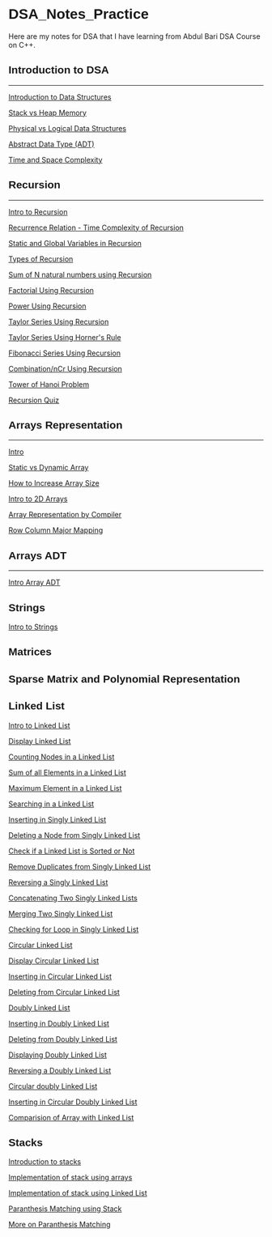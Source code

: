 <style>
  body {
    background-image: url('DSA_Notes_Practice');
    background-repeat: no-repeat;
    background-size: cover;
  }
  
  .box {
    background-color: #f0f0f0;
    border-radius: 10px;
    padding: 20px;
    margin-bottom: 20px;
  }

  h1, h2, h3 {
    font-family: 'Montserrat', sans-serif;
  }
</style>

# DSA_Notes_Practice
Here are my notes for DSA that I have learning from Abdul Bari DSA Course on C++.


    

## Introduction to DSA
-------------------

[Introduction to Data Structures](https://github.com/Raul909/DSA_Notes_Practice/blob/33c88c5d803519fcd1a160714a92f78c0408cc8a/Introduction/introduction_to_ds.cpp)  

[Stack vs Heap Memory](https://github.com/Raul909/DSA_Notes_Practice/blob/33c88c5d803519fcd1a160714a92f78c0408cc8a/Introduction/static_vs_heap_memory.cpp)  

[Physical vs Logical Data Structures](https://github.com/Raul909/DSA_Notes_Practice/blob/33c88c5d803519fcd1a160714a92f78c0408cc8a/Introduction/physical_and_logical_ds.cpp)  

[Abstract Data Type (ADT)](https://github.com/Raul909/DSA_Notes_Practice/blob/33c88c5d803519fcd1a160714a92f78c0408cc8a/Introduction/ADT.cpp)  

[Time and Space Complexity](https://github.com/Raul909/DSA_Notes_Practice/blob/33c88c5d803519fcd1a160714a92f78c0408cc8a/Introduction/Time_and_space_complexity.cpp)  

## Recursion
---------

[Intro to Recursion](https://github.com/Raul909/DSA_Notes_Practice/blob/33c88c5d803519fcd1a160714a92f78c0408cc8a/Recursion/intro.cpp)  

[Recurrence Relation - Time Complexity of Recursion](https://github.com/Raul909/DSA_Notes_Practice/blob/33c88c5d803519fcd1a160714a92f78c0408cc8a/Recursion/time_complexity_of_recursion.cpp)  

[Static and Global Variables in Recursion](https://github.com/Raul909/DSA_Notes_Practice/blob/33c88c5d803519fcd1a160714a92f78c0408cc8a/Recursion/static_variables_in_recursion.cpp)  

[Types of Recursion](https://github.com/Raul909/DSA_Notes_Practice/blob/33c88c5d803519fcd1a160714a92f78c0408cc8a/Recursion/types_of_recursion.cpp)  

[Sum of N natural numbers using Recursion](https://github.com/Raul909/DSA_Notes_Practice/blob/33c88c5d803519fcd1a160714a92f78c0408cc8a/Recursion/sum_of_n_natural_numbers_using_recursion.cpp)  

[Factorial Using Recursion](https://github.com/Raul909/DSA_Notes_Practice/blob/33c88c5d803519fcd1a160714a92f78c0408cc8a/Recursion/factorial_of_number_using_recursion.cpp)  

[Power Using Recursion](https://github.com/Raul909/DSA_Notes_Practice/blob/33c88c5d803519fcd1a160714a92f78c0408cc8a/Recursion/exponent(m)%5En.cpp)  

[Taylor Series Using Recursion](https://github.com/Raul909/DSA_Notes_Practice/blob/33c88c5d803519fcd1a160714a92f78c0408cc8a/Recursion/taylor_series_using_recursion.cpp)  

[Taylor Series Using Horner's Rule](https://github.com/Raul909/DSA_Notes_Practice/blob/33c88c5d803519fcd1a160714a92f78c0408cc8a/Recursion/taylor_series_using_horner's_rule.cpp)  

[Fibonacci Series Using Recursion](https://github.com/Raul909/DSA_Notes_Practice/blob/33c88c5d803519fcd1a160714a92f78c0408cc8a/Recursion/Fibonacci_series.cpp)  

[Combination/nCr Using Recursion](https://github.com/Raul909/DSA_Notes_Practice/blob/33c88c5d803519fcd1a160714a92f78c0408cc8a/Recursion/combination_using_recursion.cpp)  

[Tower of Hanoi Problem](https://github.com/Raul909/DSA_Notes_Practice/blob/33c88c5d803519fcd1a160714a92f78c0408cc8a/Recursion/tower_of_hanoi.cpp)  

[Recursion Quiz](https://github.com/Raul909/DSA_Notes_Practice/blob/33c88c5d803519fcd1a160714a92f78c0408cc8a/Recursion/recursion_quiz.cpp)  

## Arrays Representation
---------------------

[Intro](https://github.com/Raul909/DSA_Notes_Practice/blob/33c88c5d803519fcd1a160714a92f78c0408cc8a/Array_Representation/array_intro.cpp)  

[Static vs Dynamic Array](https://github.com/Raul909/DSA_Notes_Practice/blob/33c88c5d803519fcd1a160714a92f78c0408cc8a/Array_Representation/static_vs_dynamic_array.cpp) 

[How to Increase Array Size](https://github.com/Raul909/DSA_Notes_Practice/blob/33c88c5d803519fcd1a160714a92f78c0408cc8a/Array_Representation/increase_array_size.cpp) 
 
[Intro to 2D Arrays](https://github.com/Raul909/DSA_Notes_Practice/blob/33c88c5d803519fcd1a160714a92f78c0408cc8a/Array_Representation/2D_arrays_intro.cpp)  

[Array Representation by Compiler](https://github.com/Raul909/DSA_Notes_Practice/blob/33c88c5d803519fcd1a160714a92f78c0408cc8a/Array_Representation/how_compiler_handles_2Darrays.cpp)  

[Row Column Major Mapping](https://github.com/Raul909/DSA_Notes_Practice/blob/33c88c5d803519fcd1a160714a92f78c0408cc8a/Array_Representation/Row_Column_major_mapping.cpp)  

## Arrays ADT
----------

[Intro Array ADT](https://github.com/Raul909/DSA_Notes_Practice/blob/33c88c5d803519fcd1a160714a92f78c0408cc8a/Array%20ADT/array_ADT_intro.cpp)  

Strings
-------

[Intro to Strings](https://github.com/Raul909/DSA_Notes_Practice/blob/33c88c5d803519fcd1a160714a92f78c0408cc8a/Strings/intro.cpp)  

Matrices
--------

Sparse Matrix and Polynomial Representation
-------------------------------------------

Linked List
-----------

[Intro to Linked List](https://github.com/Raul909/DSA_Notes_Practice/blob/33c88c5d803519fcd1a160714a92f78c0408cc8a/Linked%20List/intro.cpp)  

[Display Linked List](https://github.com/Raul909/DSA_Notes_Practice/blob/33c88c5d803519fcd1a160714a92f78c0408cc8a/Linked%20List/display_linked_list.cpp)  

[Counting Nodes in a Linked List](https://github.com/Raul909/DSA_Notes_Practice/blob/33c88c5d803519fcd1a160714a92f78c0408cc8a/Linked%20List/counting_nodes_in_linked_list.cpp)  

[Sum of all Elements in a Linked List](https://github.com/Raul909/DSA_Notes_Practice/blob/33c88c5d803519fcd1a160714a92f78c0408cc8a/Linked%20List/sum_of_all_elements_in_linked_list.cpp)  

[Maximum Element in a Linked List](https://github.com/Raul909/DSA_Notes_Practice/blob/33c88c5d803519fcd1a160714a92f78c0408cc8a/Linked%20List/maximum_element_in_linked_list.cpp)  

[Searching in a Linked List](https://github.com/Raul909/DSA_Notes_Practice/blob/33c88c5d803519fcd1a160714a92f78c0408cc8a/Linked%20List/searching_in_linked_list.cpp)  

[Inserting in Singly Linked List](https://github.com/Raul909/DSA_Notes_Practice/blob/33c88c5d803519fcd1a160714a92f78c0408cc8a/Linked%20List/inserting_in_singly_linked_list.cpp)  

[Deleting a Node from Singly Linked List](https://github.com/Raul909/DSA_Notes_Practice/blob/33c88c5d803519fcd1a160714a92f78c0408cc8a/Linked%20List/deleting_from_linked_list.cpp)  

[Check if a Linked List is Sorted or Not](https://github.com/Raul909/DSA_Notes_Practice/blob/33c88c5d803519fcd1a160714a92f78c0408cc8a/Linked%20List/check_if_linked_list_is_sorted.cpp) 

[Remove Duplicates from Singly Linked List](https://github.com/Raul909/DSA_Notes_Practice/blob/33c88c5d803519fcd1a160714a92f78c0408cc8a/Linked%20List/remove_duplicates_from_linked_list.cpp)  

[Reversing a Singly Linked List](https://github.com/Raul909/DSA_Notes_Practice/blob/33c88c5d803519fcd1a160714a92f78c0408cc8a/Linked%20List/reversing_linked_list.cpp)

[Concatenating Two Singly Linked Lists](https://github.com/Raul909/DSA_Notes_Practice/blob/33c88c5d803519fcd1a160714a92f78c0408cc8a/Linked%20List/concatenating_two_linked_lists.cpp)  

[Merging Two Singly Linked List](https://github.com/Raul909/DSA_Notes_Practice/blob/33c88c5d803519fcd1a160714a92f78c0408cc8a/Linked%20List/merging_linked_list.cpp)

[Checking for Loop in Singly Linked List](https://github.com/Raul909/DSA_Notes_Practice/blob/7d40596c181e1b5e6f0487becfc332a0287156f1/Linked%20List/checking_for_loop_in_linked_list.cpp)  

[Circular Linked List](https://github.com/Raul909/DSA_Notes_Practice/blob/aed6fc181734e8d846a6e10ea7aa92cbcbfc75cc/Linked%20List/circular_linked_list_intro.cpp)  

[Display Circular Linked List](https://github.com/Raul909/DSA_Notes_Practice/blob/aed6fc181734e8d846a6e10ea7aa92cbcbfc75cc/Linked%20List/display_circular_linked_list.cpp)  

[Inserting in Circular Linked List](https://github.com/Raul909/DSA_Notes_Practice/blob/aed6fc181734e8d846a6e10ea7aa92cbcbfc75cc/Linked%20List/inserting_in_circular_linked_list.cpp)  

[Deleting from Circular Linked List](https://github.com/Raul909/DSA_Notes_Practice/blob/aed6fc181734e8d846a6e10ea7aa92cbcbfc75cc/Linked%20List/deleting_from_circular_linked_list.cpp) 

[Doubly Linked List](https://github.com/Raul909/DSA_Notes_Practice/blob/aed6fc181734e8d846a6e10ea7aa92cbcbfc75cc/Linked%20List/doubly_linked_list.cpp) 

[Inserting in Doubly Linked List](https://github.com/Raul909/DSA_Notes_Practice/blob/aed6fc181734e8d846a6e10ea7aa92cbcbfc75cc/Linked%20List/inserting_in_doubly_linked_list.cpp)  

[Deleting from Doubly Linked List](https://github.com/Raul909/DSA_Notes_Practice/blob/7d40596c181e1b5e6f0487becfc332a0287156f1/Linked%20List/deleting_from_doubly_linked_list.cpp)

[Displaying Doubly Linked List](https://github.com/Raul909/DSA_Notes_Practice/blob/7d40596c181e1b5e6f0487becfc332a0287156f1/Linked%20List/displaying_doubly_linked_list.cpp)  

[Reversing a Doubly Linked List](https://github.com/Raul909/DSA_Notes_Practice/blob/7d40596c181e1b5e6f0487becfc332a0287156f1/Linked%20List/reversing_doubly_linked_list.cpp) 

[Circular doubly Linked List](https://github.com/Raul909/DSA_Notes_Practice/blob/7d40596c181e1b5e6f0487becfc332a0287156f1/Linked%20List/circular_doubly_linked_list.cpp)

[Inserting in Circular Doubly Linked List](https://github.com/Raul909/DSA_Notes_Practice/blob/7d40596c181e1b5e6f0487becfc332a0287156f1/Linked%20List/inserting_in_circular_doubly_linked_list.txt) 

[Comparision of Array with Linked List](https://github.com/Raul909/DSA_Notes_Practice/blob/7d40596c181e1b5e6f0487becfc332a0287156f1/Linked%20List/comparision_of_array_with_linked_list.txt)

Stacks
------

[Introduction to stacks](https://github.com/Raul909/DSA_Notes_Practice/blob/7d40596c181e1b5e6f0487becfc332a0287156f1/Stacks/stack_intro.txt)  

[Implementation of stack using arrays](https://github.com/Raul909/DSA_Notes_Practice/blob/7d40596c181e1b5e6f0487becfc332a0287156f1/Stacks/implementation_of_stack_using_arrays.cpp)  

[Implementation of stack using Linked List](https://github.com/Raul909/DSA_Notes_Practice/blob/7d40596c181e1b5e6f0487becfc332a0287156f1/Stacks/implementation_of_stack_using_linked_list.cpp)  

[Paranthesis Matching using Stack](https://github.com/Raul909/DSA_Notes_Practice/blob/7d40596c181e1b5e6f0487becfc332a0287156f1/Stacks/paranthesis_matching.cpp)

[More on Paranthesis Matching](https://github.com/Raul909/DSA_Notes_Practice/blob/7d40596c181e1b5e6f0487becfc332a0287156f1/Stacks/more_on_paranthesis_matching.cpp)